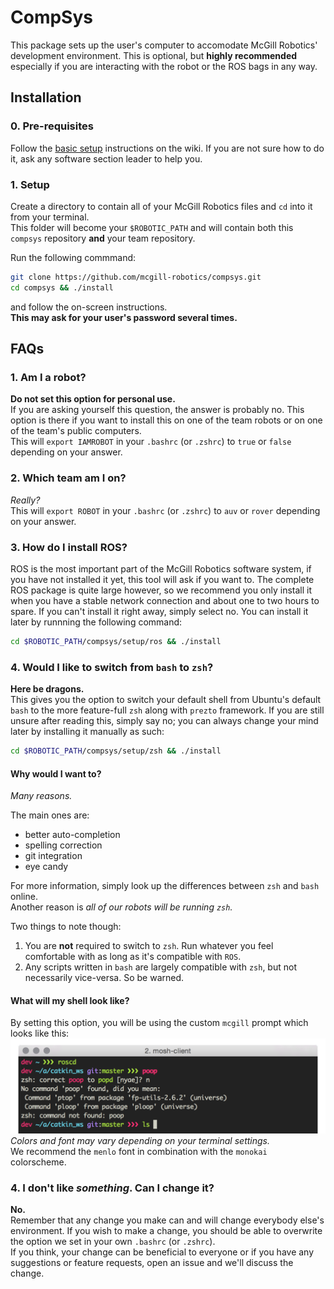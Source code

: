 # CompSys

This package sets up the user's computer to accomodate McGill Robotics' development environment. This is optional, but **highly recommended** especially if you are interacting with the robot or the ROS bags in any way.

## Installation

### 0. Pre-requisites
Follow the [basic setup](http://mcgillrobotics.com/wiki/index.php/Basic_Setup) instructions on the wiki.
If you are not sure how to do it, ask any software section leader to help you.

### 1. Setup

Create a directory to contain all of your McGill Robotics files and `cd` into it from your terminal.  
This folder will become your `$ROBOTIC_PATH` and will contain both this `compsys` repository **and** your team repository.

Run the following commmand:

```bash
git clone https://github.com/mcgill-robotics/compsys.git
cd compsys && ./install
```

and follow the on-screen instructions.  
**This may ask for your user's password several times.**

## FAQs

### 1. Am I a robot?
**Do not set this option for personal use.**  
If you are asking yourself this question, the answer is probably no. This option is there if you want to install this on one of the team robots or on one of the team's public computers.  
This will `export IAMROBOT` in your `.bashrc` (or `.zshrc`) to `true` or `false` depending on your answer.

### 2. Which team am I on?
*Really?*  
This will `export ROBOT` in your `.bashrc` (or `.zshrc`) to `auv` or `rover` depending on your answer.

### 3. How do I install ROS?
ROS is the most important part of the McGill Robotics software system, if you have not installed it yet, this tool will ask if you want to.
The complete ROS package is quite large however, so we recommend you only install it when you have a stable network connection and about one to two hours to spare.
If you can't install it right away, simply select no. You can install it later by runnning the following command:

```bash
cd $ROBOTIC_PATH/compsys/setup/ros && ./install
```

### 4. Would I like to switch from `bash` to `zsh`?
**Here be dragons.**  
This gives you the option to switch your default shell from Ubuntu's default `bash` to the more feature-full `zsh` along with `prezto` framework. If you are still unsure after reading this, simply say no; you can always change your mind later by installing it manually as such:

```bash
cd $ROBOTIC_PATH/compsys/setup/zsh && ./install
```

#### Why would I want to?
*Many reasons.*  

The main ones are:
* better auto-completion
* spelling correction
* git integration
* eye candy

For more information, simply look up the differences between `zsh` and `bash` online.  
Another reason is *all of our robots will be running `zsh`.*

Two things to note though:
  1. You are **not** required to switch to `zsh`. Run whatever you feel comfortable with as long as it's compatible with `ROS`.  
  2. Any scripts written in `bash` are largely compatible with `zsh`, but not necessarily vice-versa. So be warned.

#### What will my shell look like?
By setting this option, you will be using the custom `mcgill` prompt which looks like this:
![GitHub Logo](/setup/zsh/mcgill_theme.png)
*Colors and font may vary depending on your terminal settings.*  
We recommend the `menlo` font in combination with the `monokai` colorscheme.

### 4. I don't like *something*. Can I change it?
**No.**  
Remember that any change you make can and will change everybody else's environment. If you wish to make a change, you should be able to overwrite the option we set in your own `.bashrc` (or `.zshrc`).  
If you think, your change can be beneficial to everyone or if you have any suggestions or feature requests, open an issue and we'll discuss the change.
